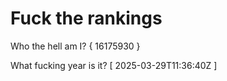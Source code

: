 # Fuck the rankings

Who the hell am I?
{ 16175930 }

What fucking year is it?
[ 2025-03-29T11:36:40Z ]
